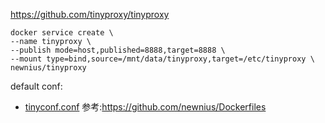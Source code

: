 https://github.com/tinyproxy/tinyproxy

```
docker service create \
--name tinyproxy \
--publish mode=host,published=8888,target=8888 \
--mount type=bind,source=/mnt/data/tinyproxy,target=/etc/tinyproxy \
newnius/tinyproxy
```

default conf:
  - [tinyconf.conf](tinyproxy.conf)
参考:https://github.com/newnius/Dockerfiles